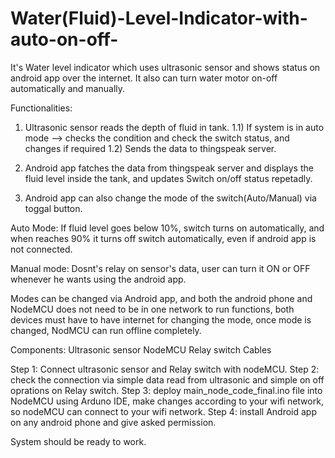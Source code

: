 # Water(Fluid)-Level-Indicator-with-auto-on-off-
It's Water level indicator which uses ultrasonic sensor and shows status on android app over the internet. It also can turn water motor on-off automatically and manually. 



Functionalities:

1) Ultrasonic sensor reads the depth of fluid in tank.
      1.1) If system is in auto mode --> checks the condition and check the switch status, and changes if required 
      1.2) Sends the data to thingspeak server.
      
2) Android app fatches the data from thingspeak server and displays the fluid level inside the tank, and updates Switch on/off status repetadly. 
3) Android app can also change the mode of the switch(Auto/Manual) via toggal button. 

Auto Mode:
  If fluid level goes below 10%, switch turns on automatically, and when reaches 90% it turns off switch automatically, even if android app is not connected.
  
Manual mode:
  Dosnt's relay on sensor's data, user can turn it ON or OFF whenever he wants using the android app.
  
 Modes can be changed via Android app, and both the android phone and NodeMCU does not need to be in one network to run functions, both devices must have to have internet for changing the mode, once mode is changed, NodMCU can run offline completely. 
 
 Components:
Ultrasonic sensor
NodeMCU
Relay switch
Cables 


Step 1: Connect ultrasonic sensor and Relay switch with nodeMCU.
Step 2: check the connection via simple data read from ultrasonic and simple on off oprations on Relay switch.
Step 3: deploy main_node_code_final.ino file into NodeMCU using Arduno IDE, make changes according to your wifi network, so nodeMCU can connect to your wifi network.
Step 4: install Android app on any android phone and give asked permission.

System should be ready to work.
